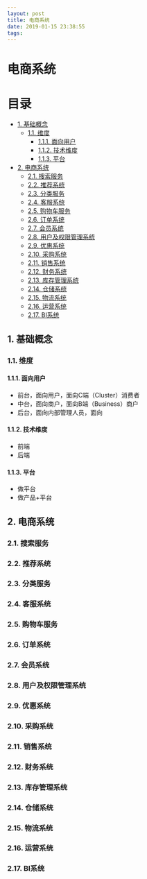 ```yaml
---
layout: post
title: 电商系统
date: 2019-01-15 23:38:55
tags:
---
```


# 电商系统

# 目录

<!-- TOC -->

- [1. 基础概念](#1-基础概念)
    - [1.1. 维度](#11-维度)
        - [1.1.1. 面向用户](#111-面向用户)
        - [1.1.2. 技术维度](#112-技术维度)
        - [1.1.3. 平台](#113-平台)
- [2. 电商系统](#2-电商系统)
    - [2.1. 搜索服务](#21-搜索服务)
    - [2.2. 推荐系统](#22-推荐系统)
    - [2.3. 分类服务](#23-分类服务)
    - [2.4. 客服系统](#24-客服系统)
    - [2.5. 购物车服务](#25-购物车服务)
    - [2.6. 订单系统](#26-订单系统)
    - [2.7. 会员系统](#27-会员系统)
    - [2.8. 用户及权限管理系统](#28-用户及权限管理系统)
    - [2.9. 优惠系统](#29-优惠系统)
    - [2.10. 采购系统](#210-采购系统)
    - [2.11. 销售系统](#211-销售系统)
    - [2.12. 财务系统](#212-财务系统)
    - [2.13. 库存管理系统](#213-库存管理系统)
    - [2.14. 仓储系统](#214-仓储系统)
    - [2.15. 物流系统](#215-物流系统)
    - [2.16. 运营系统](#216-运营系统)
    - [2.17. BI系统](#217-bi系统)

<!-- /TOC -->

## 1. 基础概念

### 1.1. 维度

#### 1.1.1. 面向用户

- 前台，面向用户，面向C端（Cluster）消费者
- 中台，面向商户，面向B端（Business）商户
- 后台，面向内部管理人员，面向

#### 1.1.2. 技术维度

- 前端
- 后端

#### 1.1.3. 平台

- 做平台
- 做产品+平台

## 2. 电商系统

### 2.1. 搜索服务

### 2.2. 推荐系统

### 2.3. 分类服务

### 2.4. 客服系统

### 2.5. 购物车服务

### 2.6. 订单系统

### 2.7. 会员系统

### 2.8. 用户及权限管理系统

### 2.9. 优惠系统

### 2.10. 采购系统

### 2.11. 销售系统

### 2.12. 财务系统

### 2.13. 库存管理系统

### 2.14. 仓储系统

### 2.15. 物流系统

### 2.16. 运营系统

### 2.17. BI系统
